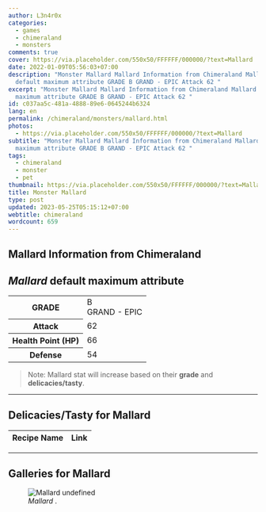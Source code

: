```yaml
---
author: L3n4r0x
categories:
  - games
  - chimeraland
  - monsters
comments: true
cover: https://via.placeholder.com/550x50/FFFFFF/000000/?text=Mallard
date: 2022-01-09T05:56:03+07:00
description: "Monster Mallard Mallard Information from Chimeraland Mallard
  default maximum attribute GRADE B GRAND - EPIC Attack 62 "
excerpt: "Monster Mallard Mallard Information from Chimeraland Mallard default
  maximum attribute GRADE B GRAND - EPIC Attack 62 "
id: c037aa5c-481a-4888-89e6-0645244b6324
lang: en
permalink: /chimeraland/monsters/mallard.html
photos:
  - https://via.placeholder.com/550x50/FFFFFF/000000/?text=Mallard
subtitle: "Monster Mallard Mallard Information from Chimeraland Mallard default
  maximum attribute GRADE B GRAND - EPIC Attack 62 "
tags:
  - chimeraland
  - monster
  - pet
thumbnail: https://via.placeholder.com/550x50/FFFFFF/000000/?text=Mallard
title: Monster Mallard
type: post
updated: 2023-05-25T05:15:12+07:00
webtitle: chimeraland
wordcount: 659
---
```


<link
  rel="stylesheet"
  href="https://rawcdn.githack.com/dimaslanjaka/Web-Manajemen/870a349/css/bootstrap-5-3-0-alpha3-wrapper.css"
/>
<section id="bootstrap-wrapper">
  <div data-bs-theme="dark">
    <h2>Mallard Information from Chimeraland</h2>
    <h2 id="attribute"><i>Mallard</i> default maximum attribute</h2>
    <div class="row">
      <div class="col mb-2">
        <div class="card">
          <div class="card-body">
            <table>
              <tr>
                <th>GRADE</th>
                <td>B <br /><span class="text-purple">GRAND - EPIC</span></td>
              </tr>
              <tr>
                <th>Attack</th>
                <td>62</td>
              </tr>
              <tr>
                <th>Health Point (HP)</th>
                <td>66</td>
              </tr>
              <tr>
                <th>Defense</th>
                <td>54</td>
              </tr>
            </table>
          </div>
        </div>
      </div>
    </div>
    <blockquote class="bd-callout bd-callout-warning">
      Note: Mallard stat will increase based on their <b>grade</b> and
      <b>delicacies/tasty</b>.
    </blockquote>
    <hr />
    <h2 id="delicacies">Delicacies/Tasty for Mallard</h2>
    <div class="card">
      <div class="card-body">
        <div class="table-responsive">
          <table class="table table-striped">
            <thead>
              <tr>
                <th>Recipe Name</th>
                <th>Link</th>
              </tr>
            </thead>
            <tbody></tbody>
          </table>
        </div>
      </div>
    </div>
    <hr />
    <div id="gallery">
      <h2>Galleries for Mallard</h2>
      <div class="row">
        <div class="col-lg-6 col-12">
          <figure>
            <img
              src="https://www.webmanajemen.com/undefined"
              alt="Mallard undefined"
            />
            <figcaption style="word-wrap: break-word">
              <i>Mallard</i> .
            </figcaption>
          </figure>
        </div>
      </div>
    </div>
  </div>
</section>